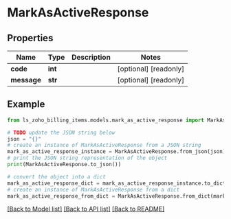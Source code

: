 # MarkAsActiveResponse


## Properties

Name | Type | Description | Notes
------------ | ------------- | ------------- | -------------
**code** | **int** |  | [optional] [readonly] 
**message** | **str** |  | [optional] [readonly] 

## Example

```python
from ls_zoho_billing_items.models.mark_as_active_response import MarkAsActiveResponse

# TODO update the JSON string below
json = "{}"
# create an instance of MarkAsActiveResponse from a JSON string
mark_as_active_response_instance = MarkAsActiveResponse.from_json(json)
# print the JSON string representation of the object
print(MarkAsActiveResponse.to_json())

# convert the object into a dict
mark_as_active_response_dict = mark_as_active_response_instance.to_dict()
# create an instance of MarkAsActiveResponse from a dict
mark_as_active_response_from_dict = MarkAsActiveResponse.from_dict(mark_as_active_response_dict)
```
[[Back to Model list]](../README.md#documentation-for-models) [[Back to API list]](../README.md#documentation-for-api-endpoints) [[Back to README]](../README.md)


